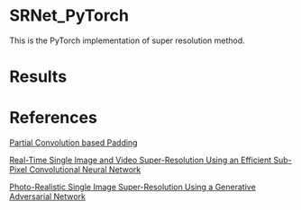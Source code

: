 # SRNet_PyTorch 

This is the PyTorch implementation of super resolution method.

# Results


# References

[Partial Convolution based Padding](https://arxiv.org/pdf/1811.11718.pdf)

[Real-Time Single Image and Video Super-Resolution Using an Efficient Sub-Pixel Convolutional Neural Network](https://arxiv.org/abs/1609.05158)

[Photo-Realistic Single Image Super-Resolution Using a Generative Adversarial Network](https://arxiv.org/abs/1609.04802) 
